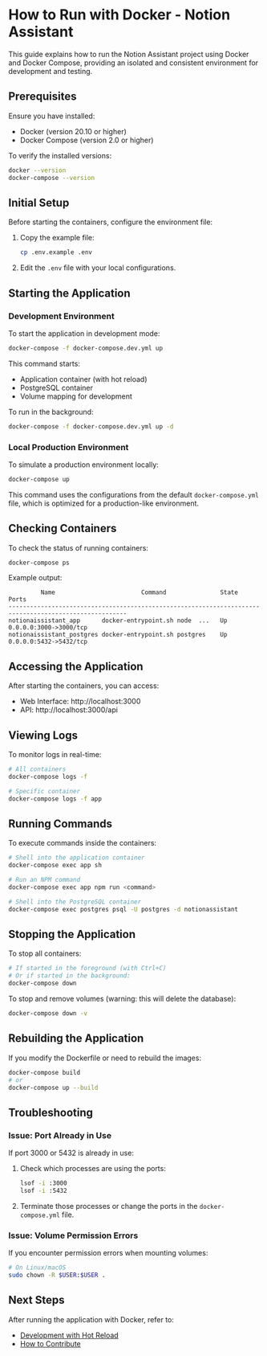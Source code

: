 # How to Run with Docker - Notion Assistant

This guide explains how to run the Notion Assistant project using Docker and Docker Compose, providing an isolated and consistent environment for development and testing.

## Prerequisites

Ensure you have installed:
- Docker (version 20.10 or higher)
- Docker Compose (version 2.0 or higher)

To verify the installed versions:
```bash
docker --version
docker-compose --version
```

## Initial Setup

Before starting the containers, configure the environment file:

1. Copy the example file:
   ```bash
   cp .env.example .env
   ```

2. Edit the `.env` file with your local configurations.

## Starting the Application

### Development Environment

To start the application in development mode:
```bash
docker-compose -f docker-compose.dev.yml up
```

This command starts:
- Application container (with hot reload)
- PostgreSQL container
- Volume mapping for development

To run in the background:
```bash
docker-compose -f docker-compose.dev.yml up -d
```

### Local Production Environment

To simulate a production environment locally:
```bash
docker-compose up
```

This command uses the configurations from the default `docker-compose.yml` file, which is optimized for a production-like environment.

## Checking Containers

To check the status of running containers:
```bash
docker-compose ps
```

Example output:
```
         Name                        Command               State                  Ports                
-------------------------------------------------------------------------------------------------------
notionaissistant_app      docker-entrypoint.sh node  ...   Up      0.0.0.0:3000->3000/tcp              
notionaissistant_postgres docker-entrypoint.sh postgres    Up      0.0.0.0:5432->5432/tcp
```

## Accessing the Application

After starting the containers, you can access:
- Web Interface: http://localhost:3000
- API: http://localhost:3000/api

## Viewing Logs

To monitor logs in real-time:
```bash
# All containers
docker-compose logs -f

# Specific container
docker-compose logs -f app
```

## Running Commands

To execute commands inside the containers:
```bash
# Shell into the application container
docker-compose exec app sh

# Run an NPM command
docker-compose exec app npm run <command>

# Shell into the PostgreSQL container
docker-compose exec postgres psql -U postgres -d notionassistant
```

## Stopping the Application

To stop all containers:
```bash
# If started in the foreground (with Ctrl+C)
# Or if started in the background:
docker-compose down
```

To stop and remove volumes (warning: this will delete the database):
```bash
docker-compose down -v
```

## Rebuilding the Application

If you modify the Dockerfile or need to rebuild the images:
```bash
docker-compose build
# or
docker-compose up --build
```

## Troubleshooting

### Issue: Port Already in Use

If port 3000 or 5432 is already in use:
1. Check which processes are using the ports:
   ```bash
   lsof -i :3000
   lsof -i :5432
   ```
2. Terminate those processes or change the ports in the `docker-compose.yml` file.

### Issue: Volume Permission Errors

If you encounter permission errors when mounting volumes:
```bash
# On Linux/macOS
sudo chown -R $USER:$USER .
```

## Next Steps

After running the application with Docker, refer to:
- [Development with Hot Reload](./02-development-with-hotreload.md)
- [How to Contribute](../03-contribution/00-how-to-contribute.md)